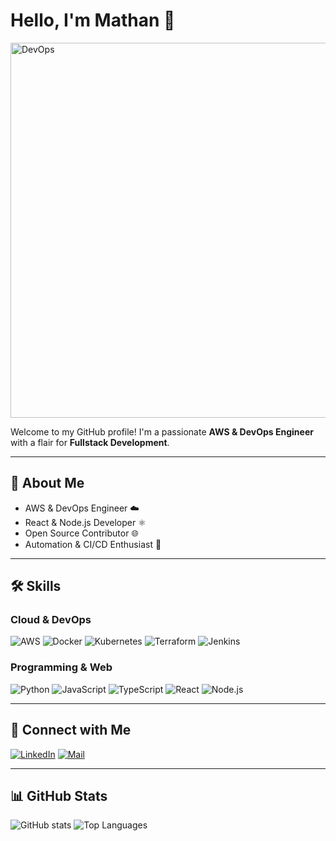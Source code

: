 # Hello, I'm Mathan 👋

<img src="https://media.giphy.com/media/3o7aD6ZuFz4SxFv2Tq/giphy.gif" alt="DevOps" width="600"/>



Welcome to my GitHub profile! I'm a passionate **AWS & DevOps Engineer** with a flair for **Fullstack Development**.

---

## 💼 About Me
- AWS & DevOps Engineer ☁️
- React & Node.js Developer ⚛️
- Open Source Contributor 🌐
- Automation & CI/CD Enthusiast 🤖

---

## 🛠️ Skills

### Cloud & DevOps
![AWS](https://img.shields.io/badge/AWS-232F3E?style=for-the-badge&logo=amazon-aws&logoColor=FF9900)
![Docker](https://img.shields.io/badge/Docker-2496ED?style=for-the-badge&logo=docker&logoColor=white)
![Kubernetes](https://img.shields.io/badge/Kubernetes-326CE5?style=for-the-badge&logo=kubernetes&logoColor=white)
![Terraform](https://img.shields.io/badge/Terraform-7B42BC?style=for-the-badge&logo=terraform&logoColor=white)
![Jenkins](https://img.shields.io/badge/Jenkins-D24939?style=for-the-badge&logo=jenkins&logoColor=white)

### Programming & Web
![Python](https://img.shields.io/badge/Python-3776AB?style=for-the-badge&logo=python&logoColor=white)
![JavaScript](https://img.shields.io/badge/JavaScript-F7DF1E?style=for-the-badge&logo=javascript&logoColor=black)
![TypeScript](https://img.shields.io/badge/TypeScript-3178C6?style=for-the-badge&logo=typescript&logoColor=white)
![React](https://img.shields.io/badge/React-20232A?style=for-the-badge&logo=react&logoColor=61DAFB)
![Node.js](https://img.shields.io/badge/Node.js-339933?style=for-the-badge&logo=node.js&logoColor=white)

---

## 🔗 Connect with Me
[![LinkedIn](https://img.shields.io/badge/LinkedIn-0077B5?style=for-the-badge&logo=linkedin&logoColor=white)](https://www.linkedin.com/in/man-mathan-2b7547166/) 
[![Mail](https://img.shields.io/badge/Gmail-D14836?style=for-the-badge&logo=gmail&logoColor=white)](mailto:techmathan1705@gmail.com)

---

## 📊 GitHub Stats
![GitHub stats](https://github-readme-stats.vercel.app/api?username=Manmathan1705&show_icons=true&theme=radical)
![Top Languages](https://github-readme-stats.vercel.app/api/top-langs/?username=Manmathan1705&layout=compact&theme=radical)

